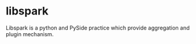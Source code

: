 libspark
========

Libspark is a python and PySide practice which provide aggregation and plugin mechanism.
